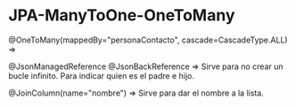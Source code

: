 # JPA-ManyToOne-OneToMany

@OneToMany(mappedBy="personaContacto", cascade=CascadeType.ALL)
=>

@JsonManagedReference
@JsonBackReference
=> Sirve para no crear un bucle infinito. Para indicar quien es el padre e hijo.

@JoinColumn(name="nombre")
=> Sirve para dar el nombre a la lista.
